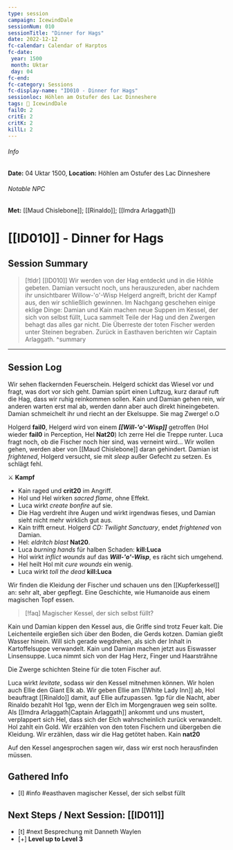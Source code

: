 ```yaml
---
type: session
campaign: IcewindDale
sessionNum: 010
sessionTitle: "Dinner for Hags"
date: 2022-12-12
fc-calendar: Calendar of Harptos
fc-date:
 year: 1500
 month: Uktar
 day: 04
fc-end:
fc-category: Sessions
fc-display-name: "ID010 - Dinner for Hags"
sessionloc: Höhlen am Ostufer des Lac Dinneshere
tags: 📅 IcewindDale
failO: 2
critE: 2
critK: 2
killL: 2
---
```

###### Info
**Date:** 04 Uktar 1500, **Location:** Höhlen am Ostufer des Lac Dinneshere
###### Notable NPC
**Met:** [[Maud Chislebone]]; [[Rinaldo]]; [[Imdra Arlaggath]])

# [[ID010]] - Dinner for Hags
## Session Summary
> [!tldr] [[ID010]]
> Wir werden von der Hag entdeckt und in die Höhle gebeten. Damian versucht noch, uns herauszureden, aber nachdem ihr unsichtbarer Willow-'o'-Wisp Helgerd angreift, bricht der Kampf aus, den wir schließlich gewinnen. Im Nachgang geschehen einige eklige Dinge: Damian und Kain machen neue Suppen im Kessel, der sich von selbst füllt, Luca sammelt Teile der Hag und den Zwergen behagt das alles gar nicht. Die Überreste der toten Fischer werden unter Steinen begraben.
> Zurück in Easthaven berichten wir Captain Arlaggath.
> ^summary
---

## Session Log
Wir sehen flackernden Feuerschein. Helgerd schickt das Wiesel vor und fragt, was dort vor sich geht.
Damian spürt einen Luftzug, kurz darauf ruft die Hag, dass wir ruhig reinkommen sollen.
Kain und Damian gehen rein, wir anderen warten erst mal ab, werden dann aber auch direkt hineingebeten.
Damian schmeichelt ihr und riecht an der Ekelsuppe. Sie mag Zwerge! o.O


Holgerd **fail0**, Helgerd wird von einem ***[[Will-'o'-Wisp]]*** getroffen (Hol wieder **fail0** in Perception, Hel **Nat20**)
Ich zerre Hel die Treppe runter. Luca fragt noch, ob die Fischer noch hier sind, was verneint wird...
Wir wollen gehen, werden aber von [[Maud Chislebone]] daran gehindert. Damian ist *frightened*, Holgerd versucht, sie mit *sleep* außer Gefecht zu setzen. Es schlägt fehl.

⚔️ **Kampf**

- Kain raged und **crit20** im Angriff.
- Hol und Hel wirken *sacred flame*, ohne Effekt.
- Luca wirkt *create bonfire* auf sie.
- Die Hag verdreht ihre Augen und wirkt irgendwas fieses, und Damian sieht nicht mehr wirklich gut aus.
- Kain trifft erneut. Holgerd *CD: Twilight Sanctuary*, endet *frightened* von Damian. 
- Hel: *eldritch blast* **Nat20**. 
- Luca *burning hands* für halben Schaden: **kill:Luca**
- Hol wirkt *inflict wounds* auf das ***Will-'o'-Wisp***, es rächt sich umgehend. 
- Hel heilt Hol mit *cure wounds* ein wenig. 
- Luca wirkt *toll the dead* **kill:Luca**

Wir finden die Kleidung der Fischer und schauen uns den [[Kupferkessel]] an: sehr alt, aber gepflegt. Eine Geschichte, wie Humanoide aus einem magischen Topf essen.

>[!faq] Magischer Kessel, der sich selbst füllt?

Kain und Damian kippen den Kessel aus, die Griffe sind trotz Feuer kalt. Die Leichenteile ergießen sich über den Boden, die Gerds kotzen. Damian gießt Wasser hinein. Will sich gerade wegdrehen, als sich der Inhalt in Kartoffelsuppe verwandelt. Kain und Damian machen jetzt aus Eiswasser Linsensuppe. Luca nimmt sich von der Hag Herz, Finger und Haarsträhne

Die Zwerge schichten Steine für die toten Fischer auf.

Luca wirkt *levitate*, sodass wir den Kessel mitnehmen können. Wir holen auch Ellie den Giant Elk ab. Wir geben Ellie am [[White Lady Inn]] ab, Hol beauftragt [[Rinaldo]] damit, auf Ellie aufzupassen. 1gp für die Nacht, aber Rinaldo bezahlt Hol 1gp, wenn der Elch im Morgengrauen weg sein sollte. Als [[Imdra Arlaggath|Captain Arlaggath]] ankommt und uns mustert, verplappert sich Hel, dass sich der Elch wahrscheinlich zurück verwandelt. Hol zahlt ein Gold. Wir erzählen von den toten Fischern und übergeben die Kleidung. Wir erzählen, dass wir die Hag getötet haben. Kain **nat20**

Auf den Kessel angesprochen sagen wir, dass wir erst noch herausfinden müssen.

## Gathered Info
- [I] #info #easthaven magischer Kessel, der sich selbst füllt

## Next Steps / Next Session: [[ID011]]
- [t] #next Besprechung mit Danneth Waylen
- [+] **Level up to Level 3**
